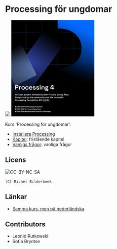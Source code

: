 # Processing för ungdomar

![](pics/processing3_logo_50.png)
![](pics/processing4_logo_50.png)

Kurs 'Processing för ungdomar'.

 * [Installera Processing](kapitel/installera_processing/README.md)
 * [Kapitel](kapitel/README.md): fristående kapitel
 * [Vanliga frågor](faq.md): vanliga frågor

## Licens

![CC-BY-NC-SA](pics/CC-BY-NC-SA.png)

```
(C) Richèl Bilderbeek
```

## Länkar

 * [Samma kurs, men på nederländska](https://github.com/richelbilderbeek/processing_voor_jonge_tieners)

## Contributors

 * Leonid Rutkowski
 * Sofia Bryntse
